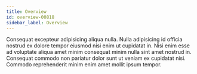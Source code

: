 ```yaml
---
title: Overview
id: overview-00818
sidebar_label: Overview
---
```


Consequat excepteur adipisicing aliqua nulla. Nulla adipisicing id officia nostrud ex dolore tempor eiusmod nisi enim ut cupidatat in. Nisi enim esse ad voluptate aliqua amet minim consequat minim nulla sint amet nostrud in. Consequat commodo non pariatur dolor sunt ut veniam ex cupidatat nisi. Commodo reprehenderit minim enim amet mollit ipsum tempor.

